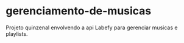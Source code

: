 # gerenciamento-de-musicas
Projeto quinzenal envolvendo a api Labefy para gerenciar musicas e playlists.
